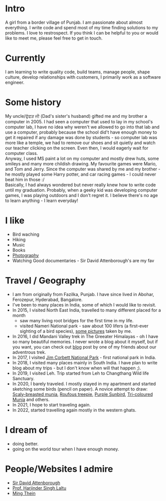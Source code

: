 
# Intro

A girl from a border village of Punjab. I am passionate about almost everything. I write code and spend most of my time finding solutions to my problems. I love to restrospect. 
If you think I can be helpful to you or would like to meet me, please feel free to get in touch.

# Currently

I am learning to write quality code, build teams, manage people, shape culture, develop relationships with customers, I primarily work as a software engineer.

# Some history

My uncle/ਫੁੱਫੜ ਜੀ (Dad's sister's husband) gifted me and my brother a computer in 2005. I had seen a computer that used to lay in my school's computer lab, I have no idea why weren't we allowed to go into that lab and use a computer, probably because the school did't have enough money to get it repaired if any damage was done by students - so computer lab was more like a temple, we had to remove our shoes and sit quietly and watch our teacher clicking on the screen.  Even then, I would eagerly wait for computer class.  
Anyway, I used MS paint a lot on my computer and mostly drew huts, some smileys and many more childish drawing.  My favourite games were Mario, and Tom and Jerry. Since the computer was shared by me and my brother - he mostly played some Harry potter, and car racing games - I could never beat him in those :/  
Basically, I had always wondered but never really knew how to write code until my graduation. Probably, when a geeky kid was developing computer games, I was playing outdoors and I don't regret it. I believe there's no age to learn anything - I learn everyday!  


# I like

- Bird waching
- Hiking
- Music
- Books 
- [Photography](https://www.instagram.com/khushpreetk363/)
- Watching Good documentaries - Sir David Attenborough's are my fav 

# Travel / Geography

- I am from originally from Fazilka, Punjab. I have since lived in Abohar, Ferozepur, Hyderabad, Bangalore. 
- I've been to many places in India, some of which I would like to revisit.
- In 2015, I visited North East India, travelled to many different placed for a month 
    - saw many living root bridges for the first time in my life.
    - visited Nameri National park - saw about 100 lifers (a first-ever sighting of a bird species), [some pictures](https://www.flickr.com/photos/134246185@N05/albums/72157662309307379/with/24089538055/) taken by me.
- In 2016, I did Mandani Valley trek in The Greeater Himalayas - oh I have so many beautiful memories. I never wrote a blog about it myself, but if you want, you can check out [blog](https://www.rockyfeet.com/mandani-valley-trek-bird-checklist/) post by one of my friends about our adventrous trek.  
- In 2017, I visited [Jim Corbett National Park](https://en.wikipedia.org/wiki/Jim_Corbett_National_Park) - first national park in India.
- In 2018, I visited many places mainly in South India. I have plan to write blog about my trips - but I don't know when will that happen ;). 
- In 2019, I visited Leh. Trip started from Leh to Changthang Wild life Sanctuary.  
- In 2020, I barely traveled. I mostly stayed in my apartment and started sketching some birds (pencil on paper). A novice attempt to draw: [Scaly-breasted munia](https://www.instagram.com/p/B_XT9uEFkK-E4byw8dB3rHv5s9dDmsD0WFsyDQ0/), [Roufous treepie](https://www.instagram.com/p/B_auPyUFM-JaGMnxEeYPWCNrQwkZR0D7o0oHjo0/), [Purple Sunbird](https://www.instagram.com/p/B_W-U4PFwHRKWjgiYcasyIR-XSf22zPK2llhmE0/), [Tri-coloured Munia](https://www.instagram.com/p/CAS3SZpA2SWVqn8L_L1wMsDezmE-AJfGd93UHk0/) and others. 
- In 2021, I hope to start traveling again.
- In 2022, started travelling again mostly in the western ghats.

# I dream of

- doing better.
- going on the world tour when I have enough money. 

# People/Websites I admire

- [Sir David Attenborough](https://en.wikipedia.org/wiki/David_Attenborough)
- [Prof. Harjinder Singh Laltu](https://www.kalpana.it/hindi/index.htm) 
- [Ming Thein](https://blog.mingthein.com/philosophyopinion/)

